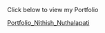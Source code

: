 Click below to view my Portfolio 

[Portfolio_Nithish_Nuthalapati](https://nithish2979.github.io/my-portfolio/)
